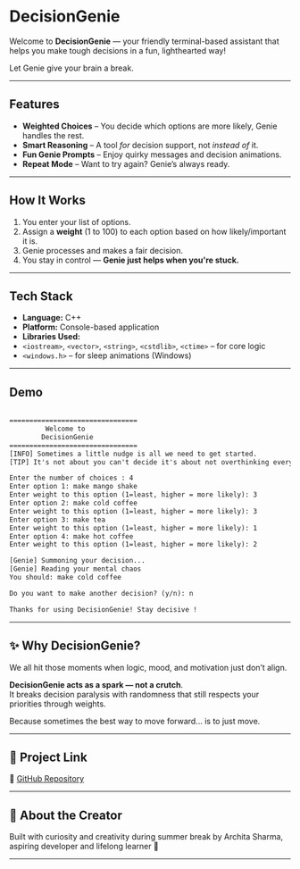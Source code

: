 #  DecisionGenie

Welcome to **DecisionGenie** — your friendly terminal-based assistant that helps you make tough decisions in a fun, lighthearted way!

Let Genie give your brain a break.

---

##  Features

-  **Weighted Choices** – You decide which options are more likely, Genie handles the rest.
-  **Smart Reasoning** – A tool *for* decision support, not *instead of* it.
-  **Fun Genie Prompts** – Enjoy quirky messages and decision animations.
-  **Repeat Mode** – Want to try again? Genie’s always ready.

---

##  How It Works

1. You enter your list of options.
2. Assign a **weight** (1 to 100) to each option based on how likely/important it is.
3. Genie processes and makes a fair decision.
4. You stay in control — **Genie just helps when you're stuck.**

---

##  Tech Stack

-  **Language:** C++
-  **Platform:** Console-based application
-  **Libraries Used:**  
  - `<iostream>`, `<vector>`, `<string>`, `<cstdlib>`, `<ctime>` – for core logic  
  - `<windows.h>` – for sleep animations (Windows)

---


##  Demo
```txt

================================
         Welcome to
        DecisionGenie
================================
[INFO] Sometimes a little nudge is all we need to get started.
[TIP] It's not about you can't decide it's about not overthinking every time.

Enter the number of choices : 4
Enter option 1: make mango shake
Enter weight to this option (1=least, higher = more likely): 3
Enter option 2: make cold coffee
Enter weight to this option (1=least, higher = more likely): 3
Enter option 3: make tea
Enter weight to this option (1=least, higher = more likely): 1
Enter option 4: make hot coffee
Enter weight to this option (1=least, higher = more likely): 2

[Genie] Summoning your decision...
[Genie] Reading your mental chaos
You should: make cold coffee

Do you want to make another decision? (y/n): n

Thanks for using DecisionGenie! Stay decisive !

```
---


## ✨ Why DecisionGenie?

We all hit those moments when logic, mood, and motivation just don’t align.

**DecisionGenie acts as a spark — not a crutch**.  
It breaks decision paralysis with randomness that still respects your priorities through weights.

Because sometimes the best way to move forward... is to just move.

---

## 📁 Project Link

🔗 [GitHub Repository](https://github.com/archita06sharma/DecisionGenie)

---

## 🙋 About the Creator

Built with curiosity and creativity during summer break by Archita Sharma, aspiring developer and lifelong learner 🌱

---

